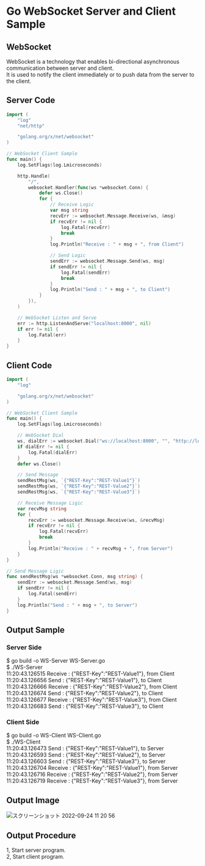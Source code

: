# Go WebSocket Server and Client Sample

## WebSocket
WebSocket is a technology that enables bi-directional asynchronous communication between server and client.  
It is used to notify the client immediately or to push data from the server to the client.  

## Server Code
```Go
import (
	"log"
	"net/http"

	"golang.org/x/net/websocket"
)

// WebSocket Client Sample
func main() {
	log.SetFlags(log.Lmicroseconds)

	http.Handle(
		"/",
		websocket.Handler(func(ws *websocket.Conn) {
			defer ws.Close()
			for {
				// Receive Logic
				var msg string
				recvErr := websocket.Message.Receive(ws, &msg)
				if recvErr != nil {
					log.Fatal(recvErr)
					break
				}
				log.Println("Receive : " + msg + ", from Client")

				// Send Logic
				sendErr := websocket.Message.Send(ws, msg)
				if sendErr != nil {
					log.Fatal(sendErr)
					break
				}
				log.Println("Send : " + msg + ", to Client")
			}
		}),
	)

	// WebSocket Listen and Serve
	err := http.ListenAndServe("localhost:8000", nil)
	if err != nil {
		log.Fatal(err)
	}
}
```

## Client Code
```Go
import (
	"log"

	"golang.org/x/net/websocket"
)

// WebSocket Client Sample
func main() {
	log.SetFlags(log.Lmicroseconds)

	// WebSocket Dial
	ws, dialErr := websocket.Dial("ws://localhost:8000", "", "http://localhost:8000")
	if dialErr != nil {
		log.Fatal(dialErr)
	}
	defer ws.Close()

	// Send Message
	sendRestMsg(ws, `{"REST-Key":"REST-Value1"}`)
	sendRestMsg(ws, `{"REST-Key":"REST-Value2"}`)
	sendRestMsg(ws, `{"REST-Key":"REST-Value3"}`)

	// Receive Message Ligic
	var recvMsg string
	for {
		recvErr := websocket.Message.Receive(ws, &recvMsg)
		if recvErr != nil {
			log.Fatal(recvErr)
			break
		}
		log.Println("Receive : " + recvMsg + ", from Server")
	}
}

// Send Message Ligic
func sendRestMsg(ws *websocket.Conn, msg string) {
	sendErr := websocket.Message.Send(ws, msg)
	if sendErr != nil {
		log.Fatal(sendErr)
	}
	log.Println("Send : " + msg + ", to Server")
}

```

## Output Sample
### Server Side
$ go build -o WS-Server WS-Server.go  
$ ./WS-Server  
11:20:43.126515 Receive : {"REST-Key":"REST-Value1"}, from Client  
11:20:43.126656 Send : {"REST-Key":"REST-Value1"}, to Client  
11:20:43.126666 Receive : {"REST-Key":"REST-Value2"}, from Client  
11:20:43.126674 Send : {"REST-Key":"REST-Value2"}, to Client  
11:20:43.126677 Receive : {"REST-Key":"REST-Value3"}, from Client  
11:20:43.126683 Send : {"REST-Key":"REST-Value3"}, to Client  
### Client Side
$ go build -o WS-Client WS-Client.go  
$ ./WS-Client  
11:20:43.126473 Send : {"REST-Key":"REST-Value1"}, to Server  
11:20:43.126593 Send : {"REST-Key":"REST-Value2"}, to Server  
11:20:43.126603 Send : {"REST-Key":"REST-Value3"}, to Server  
11:20:43.126704 Receive : {"REST-Key":"REST-Value1"}, from Server  
11:20:43.126716 Receive : {"REST-Key":"REST-Value2"}, from Server  
11:20:43.126719 Receive : {"REST-Key":"REST-Value3"}, from Server 

## Output Image
![スクリーンショット 2022-09-24 11 20 56](https://user-images.githubusercontent.com/36861752/192076607-a64cb7c2-953e-4a6f-b569-09930e9627ca.png)

## Output Procedure
1, Start server program.  
2, Start client program.  
